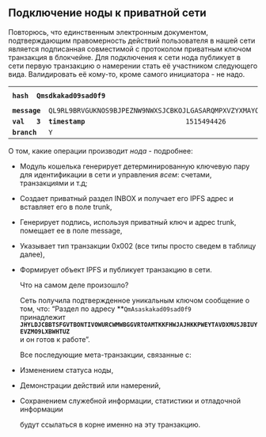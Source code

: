 ## Подключение ноды к приватной сети

Повторюсь, что единственным электронным документом, подтверждающим правомерность действий пользователя в нашей сети является подписанная совместимой с протоколом приватным ключом транзакция в блокчейне.
Для подключения к сети нода публикует в сети первую транзакцию о намерении стать её участником следующего вида. 
Валидировать её кому-то, кроме самого инициатора - не надо. 

<table>
  <tr>
   <td><strong><code>hash</code></strong>
   </td>
   <td colspan="3" ><strong><code>Qmsdkakad09sad0f9</code></strong>
   </td>
   <td><strong><code>id</code></strong>
   </td>
   <td colspan="2" ><code>0x0001, 0x002</code>
   </td>
   <td><strong><code>addr</code></strong>
   </td>
   <td colspan="2" ><code>JHYLDJCBBTSFGVTBONTIVOWURCWMWBGGVRTOAMTKKFHWJAJHKKPWEYTAVDXMUSJBIUYEVZMO9LXBWHTUZ</code>
   </td>
  </tr>
  <tr>
   <td colspan="2" ><strong><code>message</code></strong>
   </td>
   <td colspan="3" ><code>QL9RL9BRVGUKNOS9BJPEZNW9NWXSJCBKOJLGASARQMPXVZYXMAYOJDXTSNRX9KMWZNTJRZMONURODNXSD</code>
   </td>
   <td><strong><code>src</code></strong>
   </td>
   <td colspan="4" >
   </td>
  </tr>
  <tr>
   <td><strong><code>val</code></strong>
   </td>
   <td><strong><code>3</code></strong>
   </td>
   <td><strong><code>timestamp</code></strong>
   </td>
   <td>
        <code>1515494426</code>
   </td>
   <td colspan="2" ><strong><code>trunk</code></strong>
   </td>
   <td colspan="4" ><code>QmAsaskakad09sad0f9</code>
   </td>
  </tr>
  <tr>
   <td colspan="2" ><strong><code>branch</code></strong>
   </td>
   <td colspan="2" >
<code>Y</code>
   </td>
   <td colspan="2" ><strong><code>tag</code></strong>
   </td>
   <td colspan="4" ><code>NEW_REG</code>
   </td>
  </tr>
</table>



О том, какие операции производит _нода_ - подробнее:


*   Модуль кошелька генерирует детерминированную ключевую пару для идентификации в сети и управления _всем_: счетами, транзакциями и т.д;
*   Создает приватный раздел INBOX и получает его IPFS адрес и вставляет его в поле trunk,
*   Генерирует подпись, используя приватный ключ и адрес trunk, помещает ее в поле message,
*   Указывает тип транзакции 0x002 (все типы просто сведем в таблицу далее),
*   Формирует объект IPFS и публикует транзакцию в сети.

    Что на самом деле произошло?


    Сеть получила подтвержденное уникальным ключом сообщение о том, что: “Раздел по адресу **<code>QmAsaskakad09sad0f9 </code></strong>принадлежит <strong><code>JHYLDJCBBTSFGVTBONTIVOWURCWMWBGGVRTOAMTKKFHWJAJHKKPWEYTAVDXMUSJBIUYEVZMO9LXBWHTUZ </code></strong>и он готов к работе”.


    Все последующие мета-транзакции, связанные с:

*   Изменением статуса ноды,
*   Демонстрации действий или намерений,
*   Сохранением служебной информации, статистики и отладочной информации

    будут ссылаться в корне именно на эту транзакцию.


